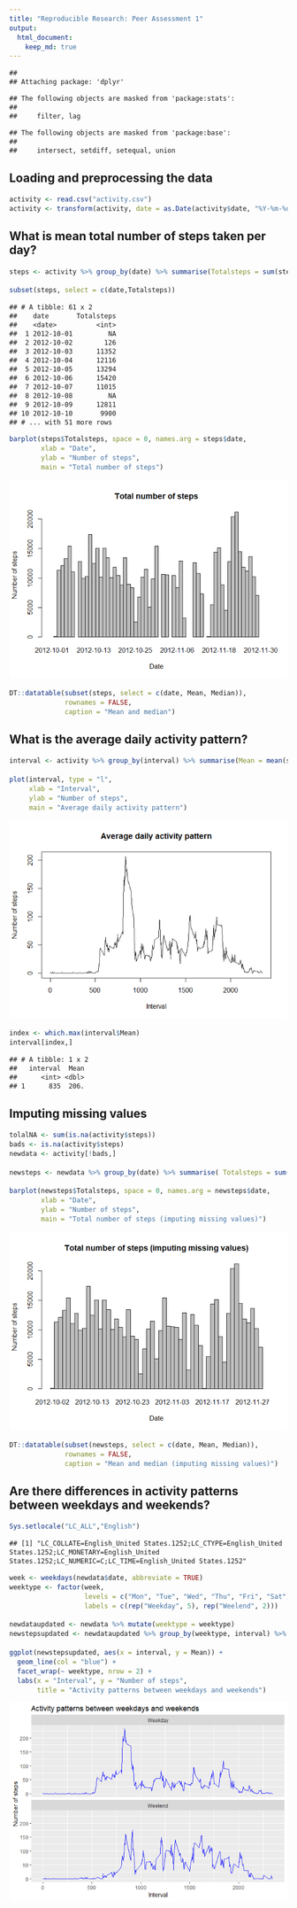 ```yaml
---
title: "Reproducible Research: Peer Assessment 1"
output: 
  html_document:
    keep_md: true
---
```





```
## 
## Attaching package: 'dplyr'
```

```
## The following objects are masked from 'package:stats':
## 
##     filter, lag
```

```
## The following objects are masked from 'package:base':
## 
##     intersect, setdiff, setequal, union
```


## Loading and preprocessing the data


```r
activity <- read.csv("activity.csv")
activity <- transform(activity, date = as.Date(activity$date, "%Y-%m-%d"))
```

## What is mean total number of steps taken per day?


```r
steps <- activity %>% group_by(date) %>% summarise(Totalsteps = sum(steps), Mean = mean(steps), Median = median(steps))

subset(steps, select = c(date,Totalsteps))
```

```
## # A tibble: 61 x 2
##    date       Totalsteps
##    <date>          <int>
##  1 2012-10-01         NA
##  2 2012-10-02        126
##  3 2012-10-03      11352
##  4 2012-10-04      12116
##  5 2012-10-05      13294
##  6 2012-10-06      15420
##  7 2012-10-07      11015
##  8 2012-10-08         NA
##  9 2012-10-09      12811
## 10 2012-10-10       9900
## # ... with 51 more rows
```

```r
barplot(steps$Totalsteps, space = 0, names.arg = steps$date,
        xlab = "Date",
        ylab = "Number of steps",
        main = "Total number of steps")
```

![](PA1_template_files/figure-html/unnamed-chunk-2-1.png)<!-- -->


```r
DT::datatable(subset(steps, select = c(date, Mean, Median)),
              rownames = FALSE,
              caption = "Mean and median")
```

<!--html_preserve--><div id="htmlwidget-e9cf679f5be16ff74ba6" style="width:100%;height:auto;" class="datatables html-widget"></div>
<script type="application/json" data-for="htmlwidget-e9cf679f5be16ff74ba6">{"x":{"filter":"none","caption":"<caption>Mean and median<\/caption>","data":[["2012-10-01","2012-10-02","2012-10-03","2012-10-04","2012-10-05","2012-10-06","2012-10-07","2012-10-08","2012-10-09","2012-10-10","2012-10-11","2012-10-12","2012-10-13","2012-10-14","2012-10-15","2012-10-16","2012-10-17","2012-10-18","2012-10-19","2012-10-20","2012-10-21","2012-10-22","2012-10-23","2012-10-24","2012-10-25","2012-10-26","2012-10-27","2012-10-28","2012-10-29","2012-10-30","2012-10-31","2012-11-01","2012-11-02","2012-11-03","2012-11-04","2012-11-05","2012-11-06","2012-11-07","2012-11-08","2012-11-09","2012-11-10","2012-11-11","2012-11-12","2012-11-13","2012-11-14","2012-11-15","2012-11-16","2012-11-17","2012-11-18","2012-11-19","2012-11-20","2012-11-21","2012-11-22","2012-11-23","2012-11-24","2012-11-25","2012-11-26","2012-11-27","2012-11-28","2012-11-29","2012-11-30"],[null,0.4375,39.4166666666667,42.0694444444444,46.1597222222222,53.5416666666667,38.2465277777778,null,44.4826388888889,34.375,35.7777777777778,60.3541666666667,43.1458333333333,52.4236111111111,35.2048611111111,52.375,46.7083333333333,34.9166666666667,41.0729166666667,36.09375,30.6284722222222,46.7361111111111,30.9652777777778,29.0104166666667,8.65277777777778,23.5347222222222,35.1354166666667,39.7847222222222,17.4236111111111,34.09375,53.5208333333333,null,36.8055555555556,36.7048611111111,null,36.2465277777778,28.9375,44.7326388888889,11.1770833333333,null,null,43.7777777777778,37.3784722222222,25.4722222222222,null,0.142361111111111,18.8923611111111,49.7881944444444,52.4652777777778,30.6979166666667,15.5277777777778,44.3993055555556,70.9270833333333,73.5902777777778,50.2708333333333,41.0902777777778,38.7569444444444,47.3819444444444,35.3576388888889,24.46875,null],[null,0,0,0,0,0,0,null,0,0,0,0,0,0,0,0,0,0,0,0,0,0,0,0,0,0,0,0,0,0,0,null,0,0,null,0,0,0,0,null,null,0,0,0,null,0,0,0,0,0,0,0,0,0,0,0,0,0,0,0,null]],"container":"<table class=\"display\">\n  <thead>\n    <tr>\n      <th>date<\/th>\n      <th>Mean<\/th>\n      <th>Median<\/th>\n    <\/tr>\n  <\/thead>\n<\/table>","options":{"columnDefs":[{"className":"dt-right","targets":[1,2]}],"order":[],"autoWidth":false,"orderClasses":false}},"evals":[],"jsHooks":[]}</script><!--/html_preserve-->

## What is the average daily activity pattern?


```r
interval <- activity %>% group_by(interval) %>% summarise(Mean = mean(steps, na.rm = TRUE))

plot(interval, type = "l",
     xlab = "Interval",
     ylab = "Number of steps",
     main = "Average daily activity pattern")
```

![](PA1_template_files/figure-html/unnamed-chunk-4-1.png)<!-- -->

```r
index <- which.max(interval$Mean)
interval[index,]
```

```
## # A tibble: 1 x 2
##   interval  Mean
##      <int> <dbl>
## 1      835  206.
```

## Imputing missing values


```r
tolalNA <- sum(is.na(activity$steps))
bads <- is.na(activity$steps)
newdata <- activity[!bads,]

newsteps <- newdata %>% group_by(date) %>% summarise( Totalsteps = sum(steps), Mean = mean(steps), Median = median(steps))

barplot(newsteps$Totalsteps, space = 0, names.arg = newsteps$date,
        xlab = "Date",
        ylab = "Number of steps",
        main = "Total number of steps (imputing missing values)")
```

![](PA1_template_files/figure-html/unnamed-chunk-5-1.png)<!-- -->

```r
DT::datatable(subset(newsteps, select = c(date, Mean, Median)),
              rownames = FALSE,
              caption = "Mean and median (imputing missing values)")
```

<!--html_preserve--><div id="htmlwidget-c8232a4cdaa1fbce942b" style="width:100%;height:auto;" class="datatables html-widget"></div>
<script type="application/json" data-for="htmlwidget-c8232a4cdaa1fbce942b">{"x":{"filter":"none","caption":"<caption>Mean and median (imputing missing values)<\/caption>","data":[["2012-10-02","2012-10-03","2012-10-04","2012-10-05","2012-10-06","2012-10-07","2012-10-09","2012-10-10","2012-10-11","2012-10-12","2012-10-13","2012-10-14","2012-10-15","2012-10-16","2012-10-17","2012-10-18","2012-10-19","2012-10-20","2012-10-21","2012-10-22","2012-10-23","2012-10-24","2012-10-25","2012-10-26","2012-10-27","2012-10-28","2012-10-29","2012-10-30","2012-10-31","2012-11-02","2012-11-03","2012-11-05","2012-11-06","2012-11-07","2012-11-08","2012-11-11","2012-11-12","2012-11-13","2012-11-15","2012-11-16","2012-11-17","2012-11-18","2012-11-19","2012-11-20","2012-11-21","2012-11-22","2012-11-23","2012-11-24","2012-11-25","2012-11-26","2012-11-27","2012-11-28","2012-11-29"],[0.4375,39.4166666666667,42.0694444444444,46.1597222222222,53.5416666666667,38.2465277777778,44.4826388888889,34.375,35.7777777777778,60.3541666666667,43.1458333333333,52.4236111111111,35.2048611111111,52.375,46.7083333333333,34.9166666666667,41.0729166666667,36.09375,30.6284722222222,46.7361111111111,30.9652777777778,29.0104166666667,8.65277777777778,23.5347222222222,35.1354166666667,39.7847222222222,17.4236111111111,34.09375,53.5208333333333,36.8055555555556,36.7048611111111,36.2465277777778,28.9375,44.7326388888889,11.1770833333333,43.7777777777778,37.3784722222222,25.4722222222222,0.142361111111111,18.8923611111111,49.7881944444444,52.4652777777778,30.6979166666667,15.5277777777778,44.3993055555556,70.9270833333333,73.5902777777778,50.2708333333333,41.0902777777778,38.7569444444444,47.3819444444444,35.3576388888889,24.46875],[0,0,0,0,0,0,0,0,0,0,0,0,0,0,0,0,0,0,0,0,0,0,0,0,0,0,0,0,0,0,0,0,0,0,0,0,0,0,0,0,0,0,0,0,0,0,0,0,0,0,0,0,0]],"container":"<table class=\"display\">\n  <thead>\n    <tr>\n      <th>date<\/th>\n      <th>Mean<\/th>\n      <th>Median<\/th>\n    <\/tr>\n  <\/thead>\n<\/table>","options":{"columnDefs":[{"className":"dt-right","targets":[1,2]}],"order":[],"autoWidth":false,"orderClasses":false}},"evals":[],"jsHooks":[]}</script><!--/html_preserve-->



## Are there differences in activity patterns between weekdays and weekends?


```r
Sys.setlocale("LC_ALL","English")
```

```
## [1] "LC_COLLATE=English_United States.1252;LC_CTYPE=English_United States.1252;LC_MONETARY=English_United States.1252;LC_NUMERIC=C;LC_TIME=English_United States.1252"
```

```r
week <- weekdays(newdata$date, abbreviate = TRUE)
weektype <- factor(week, 
                   levels = c("Mon", "Tue", "Wed", "Thu", "Fri", "Sat", "Sun"),
                   labels = c(rep("Weekday", 5), rep("Weelend", 2)))

newdataupdated <- newdata %>% mutate(weektype = weektype)
newstepsupdated <- newdataupdated %>% group_by(weektype, interval) %>% summarise(Mean = mean(steps))

ggplot(newstepsupdated, aes(x = interval, y = Mean)) +
  geom_line(col = "blue") +
  facet_wrap(~ weektype, nrow = 2) +
  labs(x = "Interval", y = "Number of steps", 
       title = "Activity patterns between weekdays and weekends")
```

![](PA1_template_files/figure-html/unnamed-chunk-6-1.png)<!-- -->
